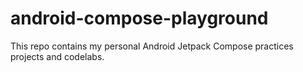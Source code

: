 # android-compose-playground

This repo contains my personal Android Jetpack Compose practices projects and codelabs.
